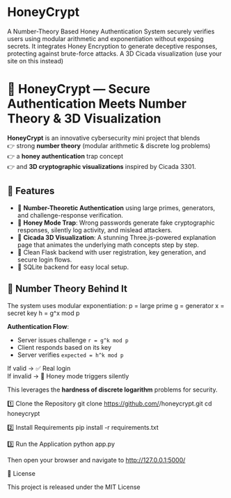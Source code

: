 # HoneyCrypt
A Number-Theory Based Honey Authentication System securely verifies users using modular arithmetic and exponentiation without exposing secrets. It integrates Honey Encryption to generate deceptive responses, protecting against brute-force attacks. A 3D Cicada visualization (use your site on this instead)

# 🐝 HoneyCrypt — Secure Authentication Meets Number Theory & 3D Visualization

**HoneyCrypt** is an innovative cybersecurity mini project that blends  
👉 strong **number theory** (modular arithmetic & discrete log problems)  
👉 a **honey authentication** trap concept  
👉 and **3D cryptographic visualizations** inspired by Cicada 3301.

## 🌟 Features

- 🔑 **Number-Theoretic Authentication** using large primes, generators, and challenge-response verification.
- 🍯 **Honey Mode Trap**: Wrong passwords generate fake cryptographic responses, silently log activity, and mislead attackers.
- 🧠 **Cicada 3D Visualization**: A stunning Three.js-powered explanation page that animates the underlying math concepts step by step.
- 📜 Clean Flask backend with user registration, key generation, and secure login flows.
- 🧰 SQLite backend for easy local setup.

## 🧠 Number Theory Behind It

The system uses modular exponentiation:
p = large prime
g = generator
x = secret key
h = g^x mod p

**Authentication Flow**:
- Server issues challenge `r = g^k mod p`
- Client responds based on its key
- Server verifies `expected = h^k mod p`

If valid → ✅ Real login  
If invalid → 🍯 Honey mode triggers silently

This leverages the **hardness of discrete logarithm** problems for security.

1️⃣ Clone the Repository
git clone https://github.com/<your-username>/honeycrypt.git
cd honeycrypt

2️⃣ Install Requirements
pip install -r requirements.txt

3️⃣ Run the Application
python app.py

Then open your browser and navigate to http://127.0.0.1:5000/

📜 License

This project is released under the MIT License
